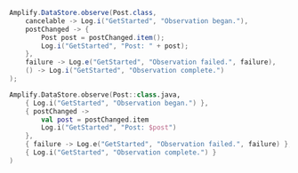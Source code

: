 <amplify-block-switcher>
<amplify-block name="Java">

```java
Amplify.DataStore.observe(Post.class,
    cancelable -> Log.i("GetStarted", "Observation began."),
    postChanged -> {
        Post post = postChanged.item();
        Log.i("GetStarted", "Post: " + post);
    },
    failure -> Log.e("GetStarted", "Observation failed.", failure),
    () -> Log.i("GetStarted", "Observation complete.")
);
```

</amplify-block>
<amplify-block name="Kotlin">

```kotlin
Amplify.DataStore.observe(Post::class.java,
    { Log.i("GetStarted", "Observation began.") },
    { postChanged ->
        val post = postChanged.item
        Log.i("GetStarted", "Post: $post")
    },
    { failure -> Log.e("GetStarted", "Observation failed.", failure) },
    { Log.i("GetStarted", "Observation complete.") }
)
```

</amplify-block>
</amplify-block-switcher>
